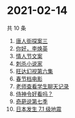 # 2021-02-14

共 10 条

<!-- BEGIN -->
<!-- 最后更新时间 Sun Feb 14 2021 00:06:56 GMT+0800 (CST) -->
1. [唐人街探案三](https://www.zhihu.com/search?q=唐探3)
1. [你好，李焕英](https://www.zhihu.com/search?q=李焕英)
1. [情人节文案](https://www.zhihu.com/search?q=情人节文案)
1. [刺杀小说家](https://www.zhihu.com/search?q=刺杀小说家好看吗)
1. [旺达幻视第六集](https://www.zhihu.com/search?q=旺达幻视)
1. [春节档电影](https://www.zhihu.com/search?q=春节档电影)
1. [老师查看学生聊天记录](https://www.zhihu.com/search?q=老师侵犯学生隐私)
1. [侍神令好看吗？](https://www.zhihu.com/search?q=侍神令好看吗)
1. [奇葩说第七季](https://www.zhihu.com/search?q=奇葩说)
1. [日本发生 7.1 级地震](https://www.zhihu.com/search?q=日本地震)
<!-- END -->

